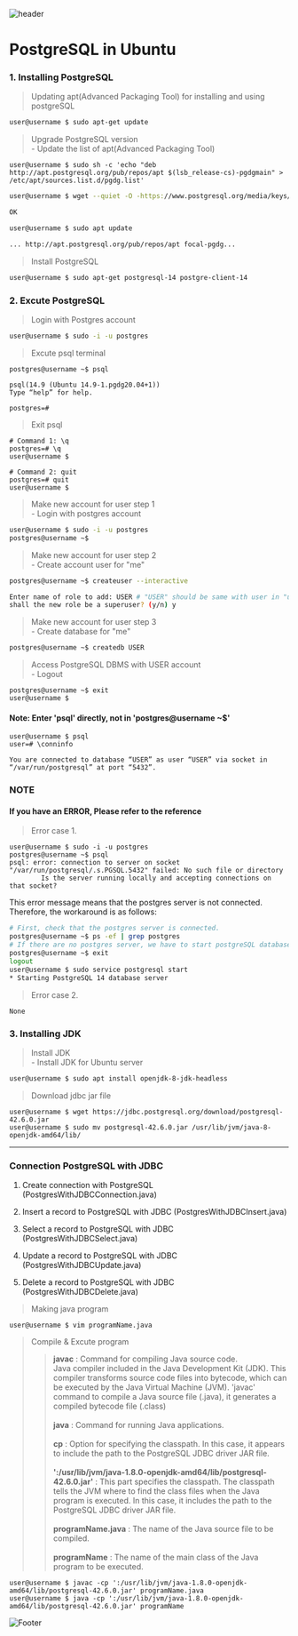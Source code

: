 ![header](https://capsule-render.vercel.app/api?type=waving&color=auto&height=100&section=header&text=Week%203&fontSize=60&fontColor=black)

# PostgreSQL in Ubuntu
### 1. Installing PostgreSQL
> Updating apt(Advanced Packaging Tool) for installing and using postgreSQL
```bash
user@username $ sudo apt-get update
```
> Upgrade PostgreSQL version
<br>-   Update the list of apt(Advanced Packaging Tool)
```
user@username $ sudo sh -c 'echo "deb http://apt.postgresql.org/pub/repos/apt $(lsb_release-cs)-pgdgmain" > /etc/apt/sources.list.d/pgdg.list'
```
```bash
user@username $ wget --quiet -O -https://www.postgresql.org/media/keys/ACCC4CF8.asc | sudoapt-key add --

OK
```
```bash
user@username $ sudo apt update

... http://apt.postgresql.org/pub/repos/apt focal-pgdg... 
```
> Install PostgreSQL
```bash
user@username $ sudo apt-get postgresql-14 postgre-client-14
```
### 2. Excute PostgreSQL
> Login with Postgres account
```bash
user@username $ sudo -i -u postgres
```
> Excute psql terminal
```
postgres@username ~$ psql

psql(14.9 (Ubuntu 14.9-1.pgdg20.04+1))
Type “help” for help.

postgres=#
```
> Exit psql
```
# Command 1: \q
postgres=# \q
user@username $

# Command 2: quit
postgres=# quit
user@username $
```
> Make new account for user step 1 <br>- Login with postgres account
```bash
user@username $ sudo -i -u postgres
postgres@username ~$
```
> Make new account for user step 2<br> - Create account user for "me"
```bash
postgres@username ~$ createuser --interactive

Enter name of role to add: USER # "USER" should be same with user in "user"@username
shall the new role be a superuser? (y/n) y
```
> Make new account for user step 3<br>- Create database for "me"
```bash
postgres@username ~$ createdb USER
```
> Access PostgreSQL DBMS with USER account<br>- Logout
```
postgres@username ~$ exit
user@username $
```
#### **Note: Enter 'psql' directly, not in 'postgres@username ~$'**
```
user@username $ psql
user=# \conninfo

You are connected to database “USER” as user “USER” via socket in “/var/run/postgresql” at port “5432”.
```

### NOTE
#### If you have an ERROR, Please refer to the reference
> Error case 1.
```
user@username $ sudo -i -u postgres
postgres@username ~$ psql
psql: error: connection to server on socket "/var/run/postgresql/.s.PGSQL.5432" failed: No such file or directory 
        Is the server running locally and accepting connections on that socket?
```
This error message means that the postgres server is not connected.<br>
Therefore, the workaround is as follows:
```bash
# First, check that the postgres server is connected.
postgres@username ~$ ps -ef | grep postgres
# If there are no postgres server, we have to start postgreSQL database server.
postgres@username ~$ exit
logout
user@username $ sudo service postgresql start
* Starting PostgreSQL 14 database server                               [OK] 
```
> Error case 2.
```
None
```
### 3. Installing JDK
> Install JDK<br>- Install JDK for Ubuntu server
```bash
user@username $ sudo apt install openjdk-8-jdk-headless
```
> Download jdbc jar file
```
user@username $ wget https://jdbc.postgresql.org/download/postgresql-42.6.0.jar
user@username $ sudo mv postgresql-42.6.0.jar /usr/lib/jvm/java-8-openjdk-amd64/lib/
```
---
### Connection PostgreSQL with JDBC
1. Create connection with PostgreSQL (PostgresWithJDBCConnection.java)

2. Insert a record to PostgreSQL with JDBC (PostgresWithJDBCInsert.java)

3. Select a record to PostgreSQL with JDBC (PostgresWithJDBCSelect.java)

4. Update a record to PostgreSQL with JDBC (PostgresWithJDBCUpdate.java)

5. Delete a record to PostgreSQL with JDBC (PostgresWithJDBCDelete.java)

> Making java program
```
user@username $ vim programName.java
```
> Compile & Excute program
> >**javac** : Command for compiling Java source code.<br>Java compiler included in the Java Development Kit (JDK). This compiler transforms source code files into bytecode, which can be executed by the Java Virtual Machine (JVM).  'javac' command to compile a Java source file (.java), it generates a compiled bytecode file (.class)<br><br>**java** : Command for running Java applications.<br><br>**cp** : Option for specifying the classpath. In this case, it appears to include the path to the PostgreSQL JDBC driver JAR file.<br><br>**':/usr/lib/jvm/java-1.8.0-openjdk-amd64/lib/postgresql-42.6.0.jar'** : This part specifies the classpath. The classpath tells the JVM where to find the class files when the Java program is executed. In this case, it includes the path to the PostgreSQL JDBC driver JAR file.
<br><br>**programName.java** : The name of the Java source file to be compiled.
<br><br> **programName** : The name of the main class of the Java program to be executed.
```
user@username $ javac -cp ':/usr/lib/jvm/java-1.8.0-openjdk-amd64/lib/postgresql-42.6.0.jar' programName.java
user@username $ java -cp ':/usr/lib/jvm/java-1.8.0-openjdk-amd64/lib/postgresql-42.6.0.jar' programName
```
![Footer](https://capsule-render.vercel.app/api?type=waving&color=auto&height=100&section=footer)